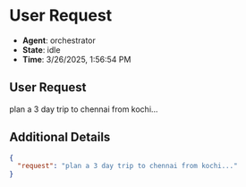 # User Request

- **Agent**: orchestrator
- **State**: idle
- **Time**: 3/26/2025, 1:56:54 PM

## User Request

plan a 3 day trip to chennai from kochi...

## Additional Details

```json
{
  "request": "plan a 3 day trip to chennai from kochi..."
}
```

